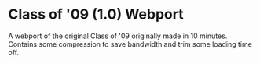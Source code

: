 # Class of '09 (1.0) Webport
A webport of the original Class of '09 originally made in 10 minutes.<br>
Contains some compression to save bandwidth and trim some loading time off.
